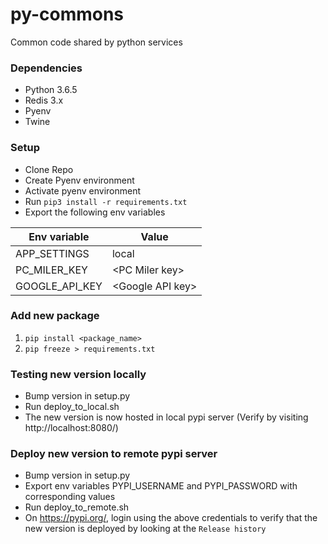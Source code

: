 # py-commons
Common code shared by python services

### Dependencies

* Python 3.6.5
* Redis 3.x
* Pyenv
* Twine

### Setup

* Clone Repo
* Create Pyenv environment
* Activate pyenv environment
* Run `pip3 install -r requirements.txt`
* Export the following env variables

Env variable | Value
--- | --- 
APP_SETTINGS | local
PC_MILER_KEY | &lt;PC Miler key&gt;
GOOGLE_API_KEY | &lt;Google API key&gt;

### Add new package

1. `pip install <package_name>`
2. `pip freeze > requirements.txt`

### Testing new version locally
* Bump version in setup.py
* Run deploy_to_local.sh
* The new version is now hosted in local pypi server (Verify by visiting http://localhost:8080/)

### Deploy new version to remote pypi server
* Bump version in setup.py
* Export env variables PYPI_USERNAME and PYPI_PASSWORD with corresponding values
* Run deploy_to_remote.sh
* On https://pypi.org/, login using the above credentials to verify that the new version is deployed by looking at the `Release history`
